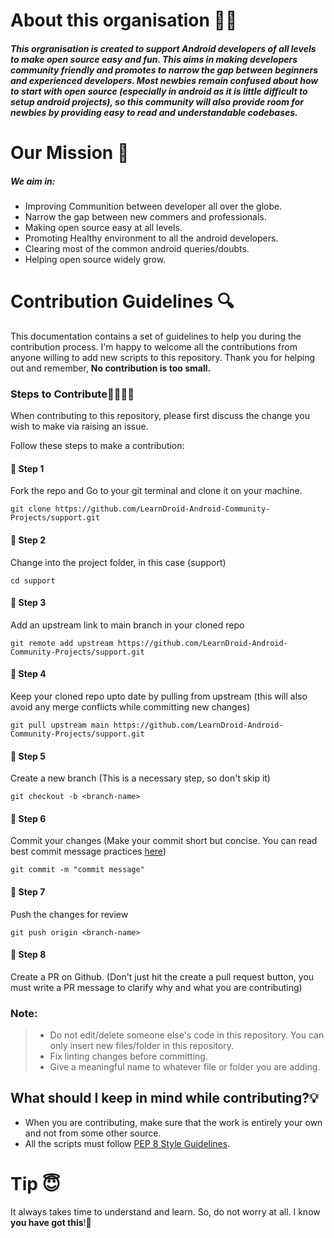 # About this organisation 🧑‍💻

##### This orgranisation is created to support Android developers of all levels to make open source easy and fun. This aims in  making developers community friendly and promotes to narrow the gap between beginners and experienced developers. Most newbies remain confused about how to start with open source (especially in android as it is little difficult to setup android projects), so this community will also provide room for newbies by providing easy to read and understandable codebases.

# Our Mission 🚀

##### We aim in: 
- Improving Communition between developer all over the globe.
- Narrow the gap between new commers and professionals.
- Making open source easy at all levels. 
- Promoting Healthy environment to all the android developers.
- Clearing most of the common android queries/doubts.
- Helping open source widely grow.

# Contribution Guidelines 🔍

This documentation contains a set of guidelines to help you during the contribution process. 
I'm happy to welcome all the contributions from anyone willing to add new scripts to this repository. Thank you for helping out and remember,
**No contribution is too small.**

### Steps to Contribute👩‍💻👨‍💻

When contributing to this repository, please first discuss the change you wish to make via raising an issue.

Follow these steps to make a contribution:


#### 📌 Step 1
Fork the repo and Go to your git terminal and clone it on your machine.
```
git clone https://github.com/LearnDroid-Android-Community-Projects/support.git
```

#### 📌 Step 2
Change into the project folder, in this case (support)
```
cd support
```

#### 📌 Step 3
Add an upstream link to main branch in your cloned repo
```
git remote add upstream https://github.com/LearnDroid-Android-Community-Projects/support.git
```

#### 📌 Step 4
Keep your cloned repo upto date by pulling from upstream (this will also avoid any merge conflicts while committing new changes)
```
git pull upstream main https://github.com/LearnDroid-Android-Community-Projects/support.git
```

#### 📌 Step 5
Create a new branch (This is a necessary step, so don't skip it)
```
git checkout -b <branch-name>
```

#### 📌 Step 6
Commit your changes (Make your commit short but concise. You can read best commit message practices <a href="https://www.conventionalcommits.org/en/v1.0.0/">here</a>)
```
git commit -m "commit message"
```

#### 📌 Step 7
Push the changes for review 
```
git push origin <branch-name>
```

#### 📌 Step 8
Create a PR on Github. (Don't just hit the create a pull request button, you must write a PR message to clarify why and what you are contributing)

### Note:

> - Do not edit/delete someone else's code in this repository. You can only insert new files/folder in this repository.
> - Fix linting changes before committing.  
> - Give a meaningful name to whatever file or folder you are adding.

## What should I keep in mind while contributing?💡
- When you are contributing, make sure that the work is entirely your own and not from some other source.
- All the scripts must follow [PEP 8 Style Guidelines](https://www.python.org/dev/peps/pep-0008/).

# Tip 😇
It always takes time to understand and learn. So, do not worry at all. I know **you have got this**!💪
